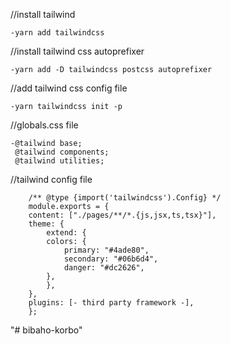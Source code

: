 //install tailwind

    -yarn add tailwindcss
    
//install tailwind css autoprefixer

    -yarn add -D tailwindcss postcss autoprefixer

//add tailwind css config file   

    -yarn tailwindcss init -p
    


<!--  -->
//globals.css file 

    -@tailwind base;
     @tailwind components;
     @tailwind utilities;

<!--  -->
//tailwind config file 
    
        /** @type {import('tailwindcss').Config} */
        module.exports = {
        content: ["./pages/**/*.{js,jsx,ts,tsx}"],
        theme: {
            extend: {
            colors: {
                primary: "#4ade80",
                secondary: "#06b6d4",
                danger: "#dc2626",
            },
            },
        },
        plugins: [- third party framework -],
        };
"# bibaho-korbo" 
